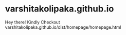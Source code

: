 # varshitakolipaka.github.io
Hey there!
Kindly Checkout varshitakolipaka.github.io/dist/homepage/homepage.html
